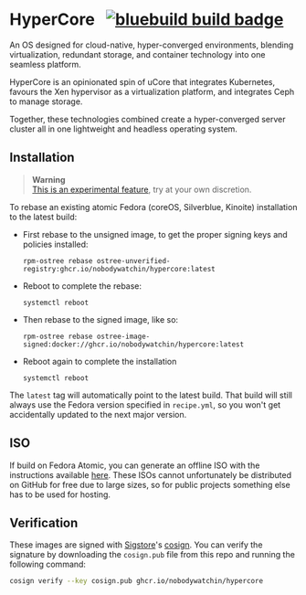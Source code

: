 # HyperCore &nbsp; [![bluebuild build badge](https://github.com/nobodywatchin/hypercore/actions/workflows/build.yml/badge.svg)](https://github.com/nobodywatchin/hypercore/actions/workflows/build.yml)

An OS designed for cloud-native, hyper-converged environments, blending virtualization, redundant storage, and container technology into one seamless platform.

HyperCore is an opinionated spin of uCore that integrates Kubernetes, favours the Xen hypervisor as a virtualization platform, and integrates Ceph to manage storage.

Together, these technologies combined create a hyper-converged server cluster all in one lightweight and headless operating system. 

## Installation

> **Warning**  
> [This is an experimental feature](https://www.fedoraproject.org/wiki/Changes/OstreeNativeContainerStable), try at your own discretion.

To rebase an existing atomic Fedora (coreOS, Silverblue, Kinoite) installation to the latest build:

- First rebase to the unsigned image, to get the proper signing keys and policies installed:
  ```
  rpm-ostree rebase ostree-unverified-registry:ghcr.io/nobodywatchin/hypercore:latest
  ```
- Reboot to complete the rebase:
  ```
  systemctl reboot
  ```
- Then rebase to the signed image, like so:
  ```
  rpm-ostree rebase ostree-image-signed:docker://ghcr.io/nobodywatchin/hypercore:latest
  ```
- Reboot again to complete the installation
  ```
  systemctl reboot
  ```

The `latest` tag will automatically point to the latest build. That build will still always use the Fedora version specified in `recipe.yml`, so you won't get accidentally updated to the next major version.

## ISO

If build on Fedora Atomic, you can generate an offline ISO with the instructions available [here](https://blue-build.org/learn/universal-blue/#fresh-install-from-an-iso). These ISOs cannot unfortunately be distributed on GitHub for free due to large sizes, so for public projects something else has to be used for hosting.

## Verification

These images are signed with [Sigstore](https://www.sigstore.dev/)'s [cosign](https://github.com/sigstore/cosign). You can verify the signature by downloading the `cosign.pub` file from this repo and running the following command:

```bash
cosign verify --key cosign.pub ghcr.io/nobodywatchin/hypercore
```

